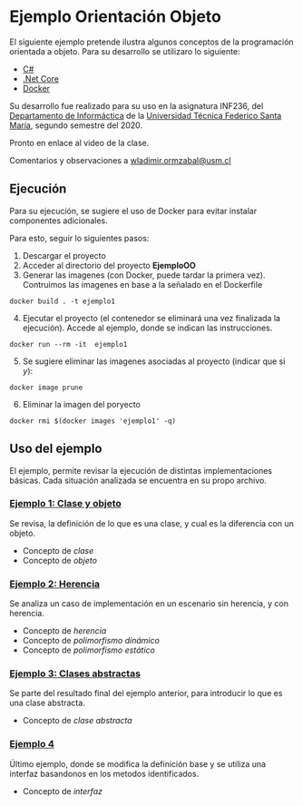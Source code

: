 # Ejemplo Orientación Objeto

El siguiente ejemplo pretende ilustra algunos conceptos de la programación orientada a objeto. Para su desarrollo se utilizaro lo siguiente:

* [C#](https://docs.microsoft.com/en-us/dotnet/csharp/)
* [.Net Core](https://dotnet.microsoft.com/download)
* [Docker](https://www.docker.com/)

Su desarrollo fue realizado para su uso en la asignatura INF236, del [Departamento de Informáctica](https://www.inf.utfsm.cl/) de la [Universidad Técnica Federico Santa María](https://www.usm.cl/), segundo semestre del 2020.

Pronto en enlace al video de la clase.

Comentarios y observaciones a [wladimir.ormzabal@usm.cl](mailto:wladimir.ormazabal@usm.cl)

## Ejecución

Para su ejecución, se sugiere el uso de Docker para evitar instalar componentes adicionales.

Para esto, seguir lo siguientes pasos:

1. Descargar el proyecto
2. Acceder al directorio del proyecto **EjemploOO**
3. Generar las imagenes (con Docker, puede tardar la primera vez). Contruimos las imagenes en base a la señalado en el Dockerfile
```
docker build . -t ejemplo1
```
4. Ejecutar el proyecto (el contenedor se eliminará una vez finalizada la ejecución). Accede al ejemplo, donde se indican las instrucciones.
```
docker run --rm -it  ejemplo1
```
5. Se sugiere eliminar las imagenes asociadas al proyecto (indicar que si *y*):
```
docker image prune
```
6. Eliminar la imagen del poryecto
```
docker rmi $(docker images 'ejemplo1' -q)
```
## Uso del ejemplo

El ejemplo, permite revisar la ejecución de distintas implementaciones básicas. Cada situación analizada se encuentra en su propo archivo.

### [Ejemplo 1: Clase y objeto](Ejemplo1.cs)

Se revisa, la definición de lo que es una clase, y cual es la diferencia con un objeto.

* Concepto de *clase*
* Concepto de *objeto*

### [Ejemplo 2: Herencia](Ejemplo2.cs)

Se analiza un caso de implementación en un escenario sin herencia, y con herencia.

* Concepto de *herencia*
* Concepto de *polimorfismo dinámico*
* Concepto de *polimorfismo estático*

### [Ejemplo 3: Clases abstractas](Ejemplo3.cs)

Se parte del resultado final del ejemplo anterior, para introducir lo que es una clase abstracta.

* Concepto de *clase abstracta*

### [Ejemplo 4](Ejemplo4.cs)

Último ejemplo, donde se modifica la definición base y se utiliza una interfaz basandonos en los metodos identificados.

* Concepto de *interfaz*